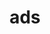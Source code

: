 ---
category: 3-letters
denotation: null
name: ads
reference_link: https://www.etymonline.com/word/ads
root_language: null
root_name: null
title: ads
type: free
word_sums:
- respelling: ads
  sum: 'Ads + '
---
